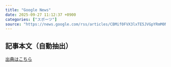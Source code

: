 ```yaml
---
title: "Google News"
date: 2025-09-27 11:12:37 +0900
categories: ["スポーツ"]
source: "https://news.google.com/rss/articles/CBMif0FVX3lxTE5JVGpYRmM0NXRSMFk3ZU5hWktJS1VFT094bzRIeFAwVGJhRGdKQ05hcUgwTzRENG9fQi1KajhQNVFWM3hRYjJVRHdzakRKUmRueEExY1ZEcnNRM2NPY0wwTmU3NHVYN1o3eC1yeVR5aUFiakhEUHM5M1dqM1FqSVE?oc=5"
---
```


## 記事本文（自動抽出）
<body class="y0K44d EA71Tc" id="readabilityBody"></body>

[出典はこちら](https://news.google.com/rss/articles/CBMif0FVX3lxTE5JVGpYRmM0NXRSMFk3ZU5hWktJS1VFT094bzRIeFAwVGJhRGdKQ05hcUgwTzRENG9fQi1KajhQNVFWM3hRYjJVRHdzakRKUmRueEExY1ZEcnNRM2NPY0wwTmU3NHVYN1o3eC1yeVR5aUFiakhEUHM5M1dqM1FqSVE?oc=5)
